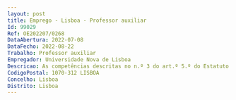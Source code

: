 ```yaml
--- 
layout: post
title: Emprego - Lisboa - Professor auxiliar
Id: 99029
Ref: OE202207/0268
DataAbertura: 2022-07-08
DataFecho: 2022-08-22
Trabalho: Professor auxiliar
Empregador: Universidade Nova de Lisboa
Descricao: As competências descritas no n.º 3 do art.º 5.º do Estatuto da Carreira Docente Universitária.
CodigoPostal: 1070-312 LISBOA
Concelho: Lisboa
Distrito: Lisboa
--- 
```

